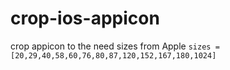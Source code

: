# crop-ios-appicon

crop appicon to the need sizes from Apple
```sizes = [20,29,40,58,60,76,80,87,120,152,167,180,1024]```
